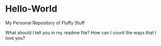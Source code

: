 # Hello-World
My Personal Repository of Fluffy Stuff

What should I tell you in my readme file? How can I count the ways that I love you?
